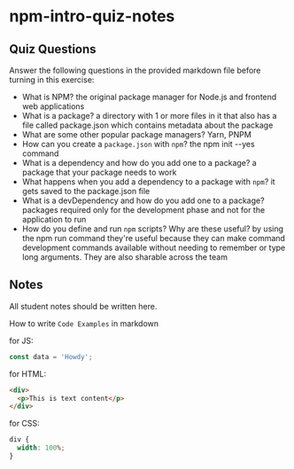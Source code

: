 # npm-intro-quiz-notes

## Quiz Questions

Answer the following questions in the provided markdown file before turning in this exercise:

- What is NPM?
  the original package manager for Node.js and frontend web applications
- What is a package?
  a directory with 1 or more files in it that also has a file called package.json which contains metadata about the package
- What are some other popular package managers?
  Yarn, PNPM
- How can you create a `package.json` with `npm`?
  the npm init --yes command
- What is a dependency and how do you add one to a package?
  a package that your package needs to work
- What happens when you add a dependency to a package with `npm`?
  it gets saved to the package.json file
- What is a devDependency and how do you add one to a package?
  packages required only for the development phase and not for the application to run
- How do you define and run `npm` scripts? Why are these useful?
  by using the npm run command they're useful because they can make command development commands available without needing to remember or type long arguments. They are also sharable across the team

## Notes

All student notes should be written here.

How to write `Code Examples` in markdown

for JS:

```javascript
const data = 'Howdy';
```

for HTML:

```html
<div>
  <p>This is text content</p>
</div>
```

for CSS:

```css
div {
  width: 100%;
}
```
